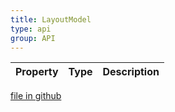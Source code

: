 ```yaml
---
title: LayoutModel
type: api
group: API
---
```



Property|Type|Description
---|---|---

[file in github](https://github.com/qgrid/ng2/core/layout.model.js)
